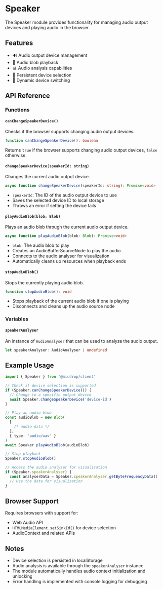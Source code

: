 # Speaker

The Speaker module provides functionality for managing audio output devices and playing audio in the browser.

## Features

- 🔊 Audio output device management
- 🎵 Audio blob playback
- 📊 Audio analysis capabilities
- 💾 Persistent device selection
- 🔄 Dynamic device switching

## API Reference

### Functions

#### `canChangeSpeakerDevice()`

Checks if the browser supports changing audio output devices.

```typescript
function canChangeSpeakerDevice(): boolean
```

Returns `true` if the browser supports changing audio output devices, `false` otherwise.

#### `changeSpeakerDevice(speakerId: string)`

Changes the current audio output device.

```typescript
async function changeSpeakerDevice(speakerId: string): Promise<void>
```

- `speakerId`: The ID of the audio output device to use
- Saves the selected device ID to local storage
- Throws an error if setting the device fails

#### `playAudioBlob(blob: Blob)`

Plays an audio blob through the current audio output device.

```typescript
async function playAudioBlob(blob: Blob): Promise<void>
```

- `blob`: The audio blob to play
- Creates an AudioBufferSourceNode to play the audio
- Connects to the audio analyser for visualization
- Automatically cleans up resources when playback ends

#### `stopAudioBlob()`

Stops the currently playing audio blob.

```typescript
function stopAudioBlob(): void
```

- Stops playback of the current audio blob if one is playing
- Disconnects and cleans up the audio source node

### Variables

#### `speakerAnalyser`

An instance of `AudioAnalyser` that can be used to analyze the audio output.

```typescript
let speakerAnalyser: AudioAnalyser | undefined
```

## Example Usage

```typescript
import { Speaker } from '@micdrop/client'

// Check if device selection is supported
if (Speaker.canChangeSpeakerDevice()) {
  // Change to a specific output device
  await Speaker.changeSpeakerDevice('device-id')
}

// Play an audio blob
const audioBlob = new Blob(
  [
    /* audio data */
  ],
  { type: 'audio/wav' }
)
await Speaker.playAudioBlob(audioBlob)

// Stop playback
Speaker.stopAudioBlob()

// Access the audio analyser for visualization
if (Speaker.speakerAnalyser) {
  const analyserData = Speaker.speakerAnalyser.getByteFrequencyData()
  // Use the data for visualization
}
```

## Browser Support

Requires browsers with support for:

- Web Audio API
- `HTMLMediaElement.setSinkId()` for device selection
- AudioContext and related APIs

## Notes

- Device selection is persisted in localStorage
- Audio analysis is available through the `speakerAnalyser` instance
- The module automatically handles audio context initialization and unlocking
- Error handling is implemented with console logging for debugging
